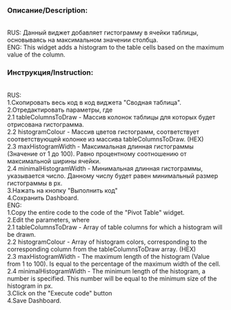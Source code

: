 <h3>Описание/Description:</h3></br>
RUS: Данный виджет добавляет гистограмму в ячейки таблицы, основываясь на максимальном значении столбца.</br>
ENG: This widget adds a histogram to the table cells based on the maximum value of the column.</br>
<h3>Инструкция/Instruction:</h3></br>
RUS:</br>
1.Скопировать весь код в код виджета "Сводная таблица".</br>
2.Отредактировать параметры, где </br>
2.1 tableColumnsToDraw - Массив колонок таблицы для которых будет отрисована гистограмма.</br>
2.2 histogramColour - Массив цветов гистограмм, соответствует соответствующей колонке из массива tableColumnsToDraw. (HEX)</br>
2.3 maxHistogramWidth - Максимальная длинная гистограммы (Значение от 1 до 100). Равно процентному соотношению от максимальной ширины ячейки.</br>
2.4 minimalHistogramWidth - Минимальная длинная гистограммы, указывается число. Данному числу будет равен минимальный размер гистограммы в px.</br>
3.Нажать на кнопку "Выполнить код"</br>
4.Сохранить Dashboard.</br>
ENG:</br>
1.Copy the entire code to the code of the "Pivot Table" widget.</br>
2.Edit the parameters, where</br>
2.1 tableColumnsToDraw - Array of table columns for which a histogram will be drawn.</br>
2.2 histogramColour - Array of histogram colors, corresponding to the corresponding column from the tableColumnsToDraw array. (HEX)</br>
2.3 maxHistogramWidth - The maximum length of the histogram (Value from 1 to 100). Is equal to the percentage of the maximum width of the cell.</br>
2.4 minimalHistogramWidth - The minimum length of the histogram, a number is specified. This number will be equal to the minimum size of the histogram in px.</br>
 3.Click on the "Execute code" button</br>
 4.Save Dashboard.</br>
